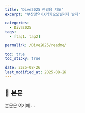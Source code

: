 ```yaml
---
title: "Dive2025 한걸음 지도"
excerpt: "부산광역시X카카오모빌리티 발제"

categories:
  - Dive2025
tags:
  - [tag1, tag2]

permalink: /Dive2025/readme/

toc: true
toc_sticky: true

date: 2025-08-26
last_modified_at: 2025-08-26
---
```


## 🦥 본문

본문은 여기에 ...
